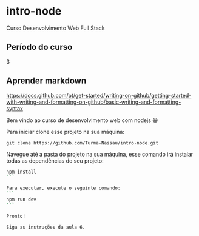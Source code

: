 # intro-node
Curso Desenvolvimento Web Full Stack

## Período do curso
3

## Aprender markdown
https://docs.github.com/pt/get-started/writing-on-github/getting-started-with-writing-and-formatting-on-github/basic-writing-and-formatting-syntax

Bem vindo ao curso de desenvolvimento web com nodejs 😀

Para iniciar clone esse projeto na sua máquina:
```
git clone https://github.com/Turma-Nassau/intro-node.git
```

Navegue até a pasta do projeto na sua máquina, esse comando irá instalar todas as dependências do seu projeto:
````bash
npm install
```

Para executar, execute o seguinte comando:
```
npm run dev
```

Pronto!

Siga as instruções da aula 6.
